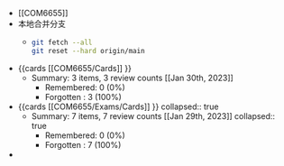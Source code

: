 - [[COM6655]]
- 本地合并分支
	- ```sh
	  git fetch --all
	  git reset --hard origin/main
	  ```
- {{cards [[COM6655/Cards]] }}
	- Summary: 3 items, 3 review counts [[Jan 30th, 2023]]
		- Remembered:   0 (0%)
		- Forgotten :   3 (100%)
- {{cards [[COM6655/Exams/Cards]] }}
  collapsed:: true
	- Summary: 7 items, 7 review counts [[Jan 29th, 2023]]
	  collapsed:: true
		- Remembered:   0 (0%)
		- Forgotten :   7 (100%)
-